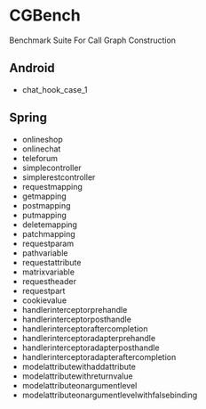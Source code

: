 # CGBench
Benchmark Suite For Call Graph Construction
## Android
- chat_hook_case_1

## Spring
- onlineshop
- onlinechat
- teleforum
- simplecontroller
- simplerestcontroller
- requestmapping
- getmapping
- postmapping
- putmapping
- deletemapping
- patchmapping
- requestparam
- pathvariable
- requestattribute
- matrixvariable
- requestheader
- requestpart
- cookievalue
- handlerinterceptorprehandle
- handlerinterceptorposthandle
- handlerinterceptoraftercompletion
- handlerinterceptoradapterprehandle
- handlerinterceptoradapterposthandle
- handlerinterceptoradapteraftercompletion
- modelattributewithaddattribute
- modelattributewithreturnvalue
- modelattributeonargumentlevel
- modelattributeonargumentlevelwithfalsebinding
